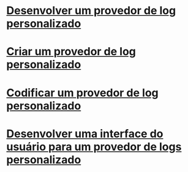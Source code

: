 # [Desenvolver um provedor de log personalizado](developing-a-custom-log-provider.md)
# [Criar um provedor de log personalizado](creating-a-custom-log-provider.md)
# [Codificar um provedor de log personalizado](coding-a-custom-log-provider.md)
# [Desenvolver uma interface do usuário para um provedor de logs personalizado](developing-a-user-interface-for-a-custom-log-provider.md)
